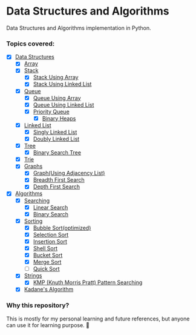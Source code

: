 # Data Structures and Algorithms
Data Structures and Algorithms implementation in Python.

### Topics covered:

- [x] [Data Structures](Data-Structures)
    - [x] [Array](Data-Structures/array.py)
    - [x] [Stack](DSA_Training_in_Python/Concepts/Stack)
        - [x] [Stack Using Array](Concepts/Stack/stack.py)
        - [x] [Stack Using Linked List](Data-Structures/Stack/stack-using-linked-list.py)
    - [x] [Queue](Data-Structures/Queue)
        - [x] [Queue Using Array](Data-Structures/Queue/queue.py)
        - [x] [Queue Using Linked List](Data-Structures/Queue/queue-using-linked-list.py)
        - [x] [Priority Queue](Data-Structures/Priority-Queues)
            - [x] [Binary Heaps](Data-Structures/Queue/Priority-Queues/binary-heaps.py)
    - [x] [Linked List](Data-Structures/Linked-List)
    	- [x] [Singly Linked List](Data-Structures/Linked-List/Singly-Linked-List.py)
        - [x] [Doubly Linked List](Data-Structures/Linked-List/Doubly-Linked-List.py)
    - [x] [Tree](Data-Structures/Tree)
    	- [x] [Binary Search Tree](Data-Structures/Tree/Binary-Search-Tree.py)
    - [x] [Trie](Data-Structures/Trie/trie.py)
    - [x] [Graphs](Data-Structures/Graphs)
    	- [x] [Graph(Using Adjacency List)](Data-Structures/Graphs/graphs-using-adjacency-list.py)
        - [x] [Breadth First Search](Data-Structures/Graphs/bfs.py)
        - [x] [Depth First Search](Data-Structures/Graphs/dfs.py)

- [x] [Algorithms](Algorithms)
    - [x] [Searching](Algorithms/Searching)
    	- [x] [Linear Search](Algorithms/Searching/linear-search.py)
    	- [x] [Binary Search](Algorithms/Searching/binary-search.py)
    - [x] [Sorting](Algorithms/Sorting)
    	- [x] [Bubble Sort(optimized)](Algorithms/Sorting/bubble-sort.py)
    	- [x] [Selection Sort](Algorithms/Sorting/selection-sort.py)
        - [x] [Insertion Sort](Algorithms/Sorting/insertion-sort.py)
        - [x] [Shell Sort](Algorithms/Sorting/shell-sort.py)
        - [x] [Bucket Sort](Algorithms/Sorting/bucket-sort.py)
        - [x] [Merge Sort](Algorithms/Sorting/mergeSort.py)
        - [ ] [Quick Sort](Algorithms/Sorting/)
    - [x] [Strings](Algorithms/Strings)
    	- [x] [KMP (Knuth Morris Pratt) Pattern Searching](Algorithms/Strings/KMP.py)
    - [x] [Kadane's Algorithm](Algorithms/Kadane's-Algorithm.py)

### Why this repository?
This is mostly for my personal learning and future references, but anyone can use it for learning purpose. 🍻
